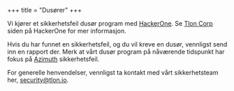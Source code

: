 +++
title = "Dusører"
+++

Vi kjører et sikkerhetsfeil dusør program med [HackerOne](https://hackerone.com). Se [Tlon Corp](https://hackerone.com/tlon/) siden på HackerOne for mer informasjon.

Hvis du har funnet en sikkerhetsfeil, og du vil kreve en dusør, vennligst send inn en rapport der. Merk at vårt dusør program på nåværende tidspunkt har fokus på [Azimuth](https://github.com/urbit/azimuth) sikkerhetsfeil.

For generelle henvendelser, vennligst ta kontakt med vårt sikkerhetsteam her, [security@tlon.io](mailto:security@tlon.io).
